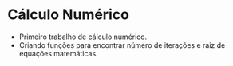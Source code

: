 # Cálculo Numérico

- Primeiro trabalho de cálculo numérico.
- Criando funções para encontrar número de iterações e raiz de equações matemáticas.
